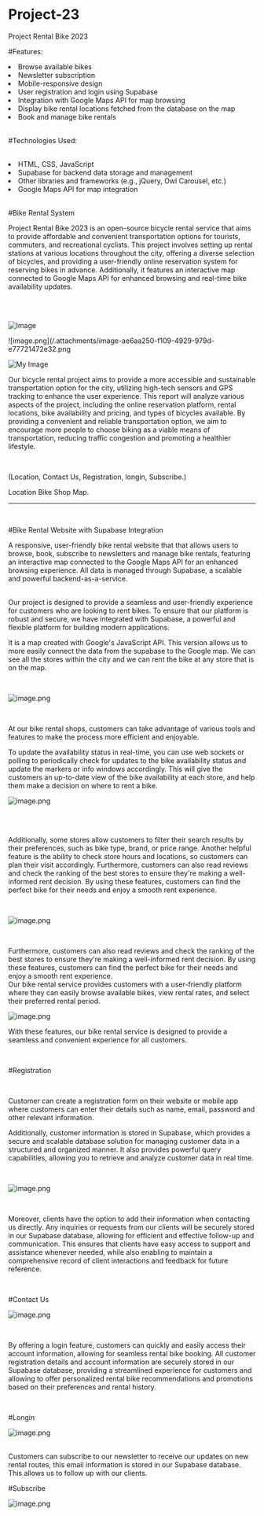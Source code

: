 # Project-23
Project Rental Bike 2023

#Features:
<li>
      Browse available bikes
    </li>
<li>
      Newsletter subscription
    </li>
<li>
      Mobile-responsive design
    </li>
<li>
     User registration and login using Supabase
    </li>
<li>
      Integration with Google Maps API for map browsing
    </li>
<li>
      Display bike rental locations fetched from the database on the map
    </li>
<li>
      Book and manage bike rentals
    </li>

<br>

#Technologies Used:

<br>

<li>
      HTML, CSS, JavaScript
    </li>
<li>
      Supabase for backend data storage and management
    </li>
<li>
      Other libraries and frameworks (e.g., jQuery, Owl Carousel, etc.)
    </li>
<li>
      Google Maps API for map integration
    </li>

<br>

#Bike Rental System

Project Rental Bike 2023 is an open-source bicycle rental service that aims to provide affordable and convenient transportation options for tourists, commuters, and recreational cyclists. This project involves setting up rental stations at various locations throughout the city, offering a diverse selection of bicycles, and providing a user-friendly online reservation system for reserving bikes in advance. Additionally, it features an interactive map connected to Google Maps API for enhanced browsing and real-time bike availability updates.

<br>
<br>

 ![Image](images/ae6aa250-f109-4929-979d-e77721472e32.png)

![image.png](/.attachments/image-ae6aa250-f109-4929-979d-e77721472e32.png

<img src="https://phoenixnap.com/kb/wp-content/uploads/2022/04/diagram-acl-router-filtering-pnap.png" alt="My Image">

<br>


Our bicycle rental project aims to provide a more accessible and sustainable transportation option for the city, utilizing high-tech sensors and GPS tracking to enhance the user experience. This report will analyze various aspects of the project, including the online reservation platform, rental locations, bike availability and pricing, and types of bicycles available. By providing a convenient and reliable transportation option, we aim to encourage more people to choose biking as a viable means of transportation, reducing traffic congestion and promoting a healthier lifestyle.

<br>

(Location, Contact Us, Registration, longin, Subscribe.)
<br>

Location Bike Shop Map. 
<hr>
<br>


#Bike Rental Website with Supabase Integration

A responsive, user-friendly bike rental website that that allows users to browse, book, subscribe to newsletters and manage bike rentals, featuring an interactive map connected to the Google Maps API for an enhanced browsing experience. All data is managed through Supabase, a scalable and powerful backend-as-a-service.


<br>
Our project is designed to provide a seamless and user-friendly experience for customers who are looking to rent bikes. To ensure that our platform is robust and secure, we have integrated with Supabase, a powerful and flexible platform for building modern applications. 

It is a map created with Google's JavaScript API. This version allows us to more easily connect the data from the supabase to the Google map. We can see all the stores within the city and we can rent the bike at any store that is on the map.

<br>

![image.png](/.attachments/image-2a845269-9930-4eb6-a6c2-bb3bcb4779da.png)

<br>

At our bike rental shops, customers can take advantage of various tools and features to make the process more efficient and enjoyable.

To update the availability status in real-time, you can use web sockets or polling to periodically check for updates to the bike availability status and update the markers or info windows accordingly. This will give the customers an up-to-date view of the bike availability at each store, and help them make a decision on where to rent a bike.


![image.png](/.attachments/image-9c14dc51-bcd2-4f3f-ae81-cc067d98336c.png)


<br>
<br>

 Additionally, some stores allow customers to filter their search results by their preferences, such as bike type, brand, or price range. Another helpful feature is the ability to check store hours and locations, so customers can plan their visit accordingly. Furthermore, customers can also read reviews and check the ranking of the best stores to ensure they're making a well-informed rent decision. By using these features, customers can find the perfect bike for their needs and enjoy a smooth rent experience.

<br>

![image.png](/.attachments/image-df93803d-0960-4822-a3f9-2568b2d2e7c1.png)

<br>

 Furthermore, customers can also read reviews and check the ranking of the best stores to ensure they're making a well-informed rent decision. By using these features, customers can find the perfect bike for their needs and enjoy a smooth rent experience.
<br>
Our bike rental service provides customers with a user-friendly platform where they can easily browse available bikes, view rental rates, and select their preferred rental period. 


![image.png](/.attachments/image-c91bb696-cb09-446a-94d4-8f4d562c29ce.png)

With these features, our bike rental service is designed to provide a seamless and convenient experience for all customers.

<br>

#Registration

<br>

Customer can create a registration form on their website or mobile app where customers can enter their details such as name, email, password and other relevant information.

Additionally, customer information is stored in Supabase, which provides a secure and scalable database solution for managing customer data in a structured and organized manner. It also provides powerful query capabilities, allowing you to retrieve and analyze customer data in real time. 

<br>

![image.png](/.attachments/image-09bd9b55-f2fb-4e33-8779-78363f7fd8f7.png)


<br>

Moreover, clients have the option to add their information when contacting us directly. Any inquiries or requests from our clients will be securely stored in our Supabase database, allowing for efficient and effective follow-up and communication. This ensures that clients have easy access to support and assistance whenever needed, while also enabling to maintain a comprehensive record of client interactions and feedback for future reference.

<br>

#Contact Us

![image.png](/.attachments/image-65d4745a-b474-49c2-82bc-fc9863da1f7d.png)

<br>

By offering a login feature, customers can quickly and easily access their account information, allowing for seamless rental bike booking. All customer registration details and account information are securely stored in our Supabase database, providing a streamlined experience for customers and allowing to offer personalized rental bike recommendations and promotions based on their preferences and rental history.

<br>

#Longin
<br>

![image.png](/.attachments/image-14e91989-a664-44da-a230-ead9d5baef79.png)

<br>
Customers can subscribe to our newsletter to receive our updates on new rental routes, this email information is stored in our Supabase database. This allows us to follow up with our clients.
<br>

#Subscribe
<br>

![image.png](/.attachments/image-2140bf38-d9b4-4f65-81eb-3b0348ed0909.png)


